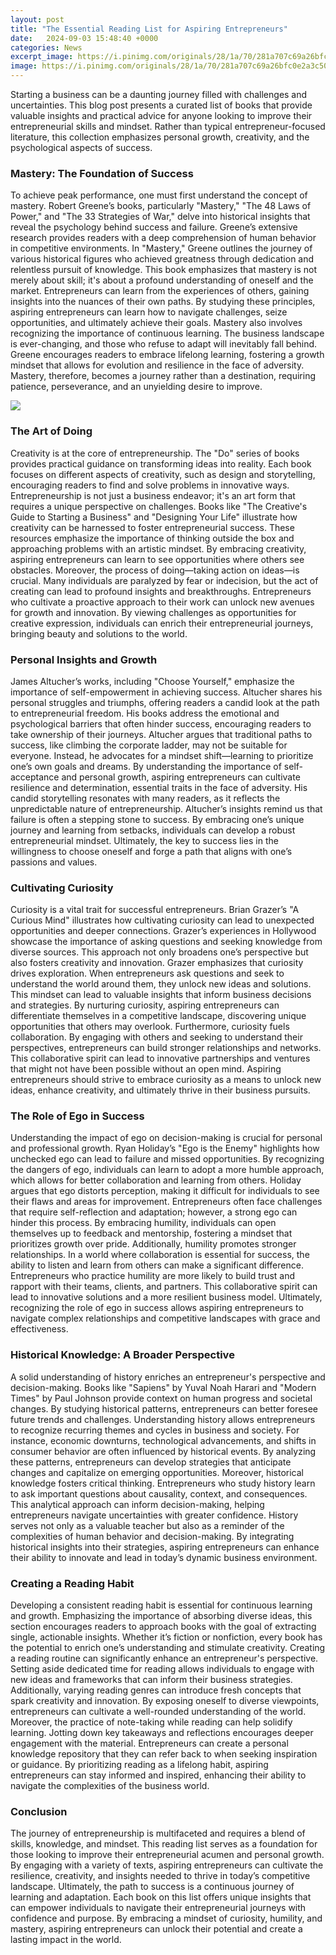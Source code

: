 ```yaml
---
layout: post
title: "The Essential Reading List for Aspiring Entrepreneurs"
date:   2024-09-03 15:48:40 +0000
categories: News
excerpt_image: https://i.pinimg.com/originals/28/1a/70/281a707c69a26bfc0e2a3c503bf48f86.png
image: https://i.pinimg.com/originals/28/1a/70/281a707c69a26bfc0e2a3c503bf48f86.png
---
```


Starting a business can be a daunting journey filled with challenges and uncertainties. This blog post presents a curated list of books that provide valuable insights and practical advice for anyone looking to improve their entrepreneurial skills and mindset. Rather than typical entrepreneur-focused literature, this collection emphasizes personal growth, creativity, and the psychological aspects of success. 
### Mastery: The Foundation of Success
To achieve peak performance, one must first understand the concept of mastery. Robert Greene’s books, particularly "Mastery," "The 48 Laws of Power," and "The 33 Strategies of War," delve into historical insights that reveal the psychology behind success and failure. Greene’s extensive research provides readers with a deep comprehension of human behavior in competitive environments. 
In "Mastery," Greene outlines the journey of various historical figures who achieved greatness through dedication and relentless pursuit of knowledge. This book emphasizes that mastery is not merely about skill; it's about a profound understanding of oneself and the market. Entrepreneurs can learn from the experiences of others, gaining insights into the nuances of their own paths. By studying these principles, aspiring entrepreneurs can learn how to navigate challenges, seize opportunities, and ultimately achieve their goals.
Mastery also involves recognizing the importance of continuous learning. The business landscape is ever-changing, and those who refuse to adapt will inevitably fall behind. Greene encourages readers to embrace lifelong learning, fostering a growth mindset that allows for evolution and resilience in the face of adversity. Mastery, therefore, becomes a journey rather than a destination, requiring patience, perseverance, and an unyielding desire to improve.

![](https://i.pinimg.com/originals/28/1a/70/281a707c69a26bfc0e2a3c503bf48f86.png)
### The Art of Doing
Creativity is at the core of entrepreneurship. The "Do" series of books provides practical guidance on transforming ideas into reality. Each book focuses on different aspects of creativity, such as design and storytelling, encouraging readers to find and solve problems in innovative ways. Entrepreneurship is not just a business endeavor; it's an art form that requires a unique perspective on challenges.
Books like "The Creative's Guide to Starting a Business" and "Designing Your Life" illustrate how creativity can be harnessed to foster entrepreneurial success. These resources emphasize the importance of thinking outside the box and approaching problems with an artistic mindset. By embracing creativity, aspiring entrepreneurs can learn to see opportunities where others see obstacles.
Moreover, the process of doing—taking action on ideas—is crucial. Many individuals are paralyzed by fear or indecision, but the act of creating can lead to profound insights and breakthroughs. Entrepreneurs who cultivate a proactive approach to their work can unlock new avenues for growth and innovation. By viewing challenges as opportunities for creative expression, individuals can enrich their entrepreneurial journeys, bringing beauty and solutions to the world.
### Personal Insights and Growth
James Altucher’s works, including "Choose Yourself," emphasize the importance of self-empowerment in achieving success. Altucher shares his personal struggles and triumphs, offering readers a candid look at the path to entrepreneurial freedom. His books address the emotional and psychological barriers that often hinder success, encouraging readers to take ownership of their journeys.
Altucher argues that traditional paths to success, like climbing the corporate ladder, may not be suitable for everyone. Instead, he advocates for a mindset shift—learning to prioritize one’s own goals and dreams. By understanding the importance of self-acceptance and personal growth, aspiring entrepreneurs can cultivate resilience and determination, essential traits in the face of adversity.
His candid storytelling resonates with many readers, as it reflects the unpredictable nature of entrepreneurship. Altucher’s insights remind us that failure is often a stepping stone to success. By embracing one’s unique journey and learning from setbacks, individuals can develop a robust entrepreneurial mindset. Ultimately, the key to success lies in the willingness to choose oneself and forge a path that aligns with one’s passions and values.
### Cultivating Curiosity
Curiosity is a vital trait for successful entrepreneurs. Brian Grazer’s "A Curious Mind" illustrates how cultivating curiosity can lead to unexpected opportunities and deeper connections. Grazer’s experiences in Hollywood showcase the importance of asking questions and seeking knowledge from diverse sources. This approach not only broadens one’s perspective but also fosters creativity and innovation.
Grazer emphasizes that curiosity drives exploration. When entrepreneurs ask questions and seek to understand the world around them, they unlock new ideas and solutions. This mindset can lead to valuable insights that inform business decisions and strategies. By nurturing curiosity, aspiring entrepreneurs can differentiate themselves in a competitive landscape, discovering unique opportunities that others may overlook.
Furthermore, curiosity fuels collaboration. By engaging with others and seeking to understand their perspectives, entrepreneurs can build stronger relationships and networks. This collaborative spirit can lead to innovative partnerships and ventures that might not have been possible without an open mind. Aspiring entrepreneurs should strive to embrace curiosity as a means to unlock new ideas, enhance creativity, and ultimately thrive in their business pursuits.
### The Role of Ego in Success
Understanding the impact of ego on decision-making is crucial for personal and professional growth. Ryan Holiday’s "Ego is the Enemy" highlights how unchecked ego can lead to failure and missed opportunities. By recognizing the dangers of ego, individuals can learn to adopt a more humble approach, which allows for better collaboration and learning from others.
Holiday argues that ego distorts perception, making it difficult for individuals to see their flaws and areas for improvement. Entrepreneurs often face challenges that require self-reflection and adaptation; however, a strong ego can hinder this process. By embracing humility, individuals can open themselves up to feedback and mentorship, fostering a mindset that prioritizes growth over pride.
Additionally, humility promotes stronger relationships. In a world where collaboration is essential for success, the ability to listen and learn from others can make a significant difference. Entrepreneurs who practice humility are more likely to build trust and rapport with their teams, clients, and partners. This collaborative spirit can lead to innovative solutions and a more resilient business model. Ultimately, recognizing the role of ego in success allows aspiring entrepreneurs to navigate complex relationships and competitive landscapes with grace and effectiveness.
### Historical Knowledge: A Broader Perspective
A solid understanding of history enriches an entrepreneur's perspective and decision-making. Books like "Sapiens" by Yuval Noah Harari and "Modern Times" by Paul Johnson provide context on human progress and societal changes. By studying historical patterns, entrepreneurs can better foresee future trends and challenges.
Understanding history allows entrepreneurs to recognize recurring themes and cycles in business and society. For instance, economic downturns, technological advancements, and shifts in consumer behavior are often influenced by historical events. By analyzing these patterns, entrepreneurs can develop strategies that anticipate changes and capitalize on emerging opportunities.
Moreover, historical knowledge fosters critical thinking. Entrepreneurs who study history learn to ask important questions about causality, context, and consequences. This analytical approach can inform decision-making, helping entrepreneurs navigate uncertainties with greater confidence. History serves not only as a valuable teacher but also as a reminder of the complexities of human behavior and decision-making. By integrating historical insights into their strategies, aspiring entrepreneurs can enhance their ability to innovate and lead in today’s dynamic business environment.
### Creating a Reading Habit
Developing a consistent reading habit is essential for continuous learning and growth. Emphasizing the importance of absorbing diverse ideas, this section encourages readers to approach books with the goal of extracting single, actionable insights. Whether it’s fiction or nonfiction, every book has the potential to enrich one’s understanding and stimulate creativity.
Creating a reading routine can significantly enhance an entrepreneur's perspective. Setting aside dedicated time for reading allows individuals to engage with new ideas and frameworks that can inform their business strategies. Additionally, varying reading genres can introduce fresh concepts that spark creativity and innovation. By exposing oneself to diverse viewpoints, entrepreneurs can cultivate a well-rounded understanding of the world.
Moreover, the practice of note-taking while reading can help solidify learning. Jotting down key takeaways and reflections encourages deeper engagement with the material. Entrepreneurs can create a personal knowledge repository that they can refer back to when seeking inspiration or guidance. By prioritizing reading as a lifelong habit, aspiring entrepreneurs can stay informed and inspired, enhancing their ability to navigate the complexities of the business world.
### Conclusion
The journey of entrepreneurship is multifaceted and requires a blend of skills, knowledge, and mindset. This reading list serves as a foundation for those looking to improve their entrepreneurial acumen and personal growth. By engaging with a variety of texts, aspiring entrepreneurs can cultivate the resilience, creativity, and insights needed to thrive in today’s competitive landscape.
Ultimately, the path to success is a continuous journey of learning and adaptation. Each book on this list offers unique insights that can empower individuals to navigate their entrepreneurial journeys with confidence and purpose. By embracing a mindset of curiosity, humility, and mastery, aspiring entrepreneurs can unlock their potential and create a lasting impact in the world.